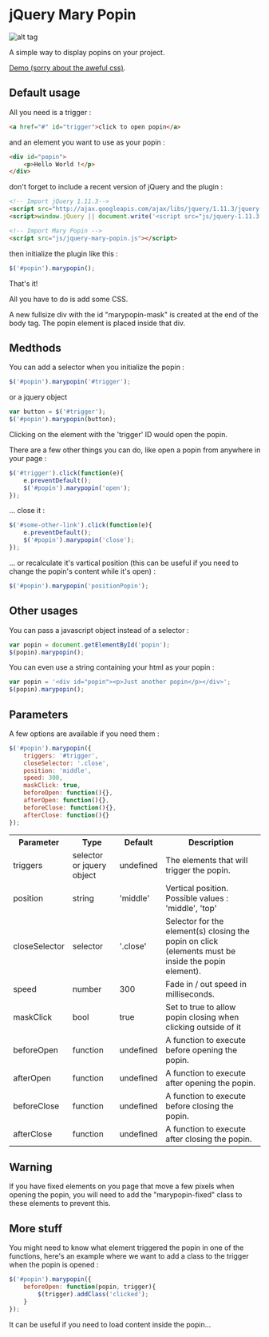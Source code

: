 jQuery Mary Popin
===========

![alt tag](https://raw.github.com/antoineguillou/jquery-MaryPopin/master/marypopin.gif)

A simple way to display popins on your project.

[Demo (sorry about the aweful css)](https://rawgithub.com/antoineguillou/jquery-MaryPopin/master/demo.html).

Default usage
-------------

All you need is a trigger :

```html
<a href="#" id="trigger">click to open popin</a>
```

and an element you want to use as your popin :

```html
<div id="popin">
	<p>Hello World !</p>
</div>
```

don't forget to include a recent version of jQuery and the plugin :

```html
<!-- Import jQuery 1.11.3-->
<script src="http://ajax.googleapis.com/ajax/libs/jquery/1.11.3/jquery.min.js"></script>
<script>window.jQuery || document.write('<script src="js/jquery-1.11.3.min.js"><\/script>')</script>

<!-- Import Mary Popin -->
<script src="js/jquery-mary-popin.js"></script>
```

then initialize the plugin like this :

```javascript
$('#popin').marypopin();
```

That's it!

All you have to do is add some CSS.

A new fullsize div with the id "marypopin-mask" is created at the end of the body tag.
The popin element is placed inside that div.

Medthods
-------------

You can add a selector when you initialize the popin :

```javascript
$('#popin').marypopin('#trigger');
```

or a jquery object

```javascript
var button = $('#trigger');
$('#popin').marypopin(button);
```

Clicking on the element with the 'trigger' ID would open the popin.

There are a few other things you can do, like open a popin from anywhere in your page :

```javascript
$('#trigger').click(function(e){
	e.preventDefault();
	$('#popin').marypopin('open');
});
```

... close it :

```javascript
$('#some-other-link').click(function(e){
	e.preventDefault();
	$('#popin').marypopin('close');
});
```

... or recalculate it's vartical position (this can be useful if you need to change the popin's content while it's open) :

```javascript
$('#popin').marypopin('positionPopin');
```



Other usages
-------------

You can pass a javascript object instead of a selector :

```javascript
var popin = document.getElementById('popin');
$(popin).marypopin();
```

You can even use a string containing your html as your popin :

```javascript
var popin = '<div id="popin"><p>Just another popin</p></div>';
$(popin).marypopin();
```

Parameters
-------------

A few options are available if you need them :

```javascript
$('#popin').marypopin({
	triggers: '#trigger',
	closeSelector: '.close',
	position: 'middle',
	speed: 300,
	maskClick: true,
	beforeOpen: function(){},
	afterOpen: function(){},
	beforeClose: function(){},
	afterClose: function(){}
});
```

<table>
  <tr>
    <th>Parameter</th><th>Type</th><th>Default</th><th>Description</th>
  </tr>
  <tr>
    <td>triggers</td><td>selector or jquery object</td><td>undefined</td><td>The elements that will trigger the popin.</td>
  </tr>
  <tr>
    <td>position</td><td>string</td><td>'middle'</td><td>Vertical position. Possible values : 'middle', 'top'</td>
  </tr>
  <tr>
    <td>closeSelector</td><td>selector</td><td>'.close'</td><td>Selector for the element(s) closing the popin on click (elements must be inside the popin element).</td>
  </tr>
  <tr>
    <td>speed</td><td>number</td><td>300</td><td>Fade in / out speed in milliseconds.</td>
  </tr>
  <tr>
    <td>maskClick</td><td>bool</td><td>true</td><td>Set to true to allow popin closing when clicking outside of it</td>
  </tr>
  <tr>
    <td>beforeOpen</td><td>function</td><td>undefined</td><td>A function to execute before opening the popin.</td>
  </tr>
  <tr>
    <td>afterOpen</td><td>function</td><td>undefined</td><td>A function to execute after opening the popin.</td>
  </tr>
  <tr>
    <td>beforeClose</td><td>function</td><td>undefined</td><td>A function to execute before closing the popin.</td>
  </tr>
  <tr>
    <td>afterClose</td><td>function</td><td>undefined</td><td>A function to execute after closing the popin.</td>
  </tr>
</table>

Warning
-------------

If you have fixed elements on you page that move a few pixels when opening the popin, you will need to add the "marypopin-fixed" class to these elements to prevent this.

More stuff
-------------

You might need to know what element triggered the popin in one of the functions, here's an example where we want to add a class to the trigger when the popin is opened :

```javascript
$('#popin').marypopin({
	beforeOpen: function(popin, trigger){
		$(trigger).addClass('clicked');
	}
});
```
It can be useful if you need to load content inside the popin...